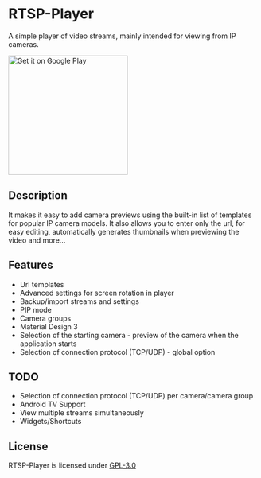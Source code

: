 # RTSP-Player

A simple player of video streams, mainly intended for viewing from IP cameras.

<a href="https://play.google.com/store/apps/details?id=pl.huczeq.rtspplayer" target="_blank">
  <img width="240px" alt="Get it on Google Play" src="https://play.google.com/intl/en_us/badges/static/images/badges/en_badge_web_generic.png">
</a>

## Description

It makes it easy to add camera previews using the built-in list of templates for popular IP camera models. It also allows you to enter only the url, for easy editing, automatically generates thumbnails when previewing the video and more...

## Features

- Url templates
- Advanced settings for screen rotation in player
- Backup/import streams and settings
- PIP mode
- Camera groups
- Material Design 3
- Selection of the starting camera - preview of the camera when the application starts
- Selection of connection protocol (TCP/UDP) - global option

## TODO

- Selection of connection protocol (TCP/UDP) per camera/camera group
- Android TV Support
- View multiple streams simultaneously
- Widgets/Shortcuts

## License

RTSP-Player is licensed under [GPL-3.0](LICENSE)
